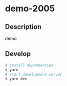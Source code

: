 # demo-2005

## Description

demo

## Develop

```bash
# install dependencies
$ yarn
# start development server
$ yarn dev
```
